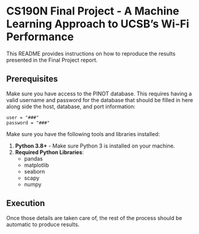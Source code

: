 # CS190N Final Project - A Machine Learning Approach to UCSB’s Wi-Fi Performance

This README provides instructions on how to reproduce the results presented in the Final Project report.

## Prerequisites
Make sure you have access to the PINOT database. This requires having a valid username and password for the database that should be filled in here along side the host, database, and port information:
```
user = "###"
password = "###"
```

Make sure you have the following tools and libraries installed:
1. **Python 3.8+** - Make sure Python 3 is installed on your machine.
2. **Required Python Libraries**:
   - pandas
   - matplotlib
   - seaborn
   - scapy
   - numpy

## Execution
Once those details are taken care of, the rest of the process should be automatic to produce results. 
